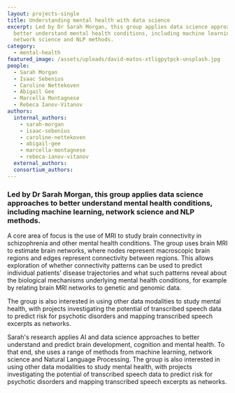 ```yaml
---
layout: projects-single
title: Understanding mental health with data science
excerpt: Led by Dr Sarah Morgan, this group applies data science approaches to
  better understand mental health conditions, including machine learning,
  network science and NLP methods.
category:
  - mental-health
featured_image: /assets/uploads/david-matos-xtligpytpck-unsplash.jpg
people:
  - Sarah Morgan
  - Isaac Sebenius
  - Caroline Nettekoven
  - Abigail Gee
  - Marcella Montagnese
  - Rebeca Ianov-Vitanov
authors:
  internal_authors:
    - sarah-morgan
    - isaac-sebenius
    - caroline-nettekoven
    - abigail-gee
    - marcella-montagnese
    - rebeca-ianov-vitanov
  external_authors:
  consortium_authors:
---
```

### Led by Dr Sarah Morgan, this group applies data science approaches to better understand mental health conditions, including machine learning, network science and NLP methods. 

A core area of focus is the use of MRI to study brain connectivity in schizophrenia and other mental health conditions. The group uses brain MRI to estimate brain networks, where nodes represent macroscopic brain regions and edges represent connectivity between regions. This allows exploration of whether connectivity patterns can be used to predict individual patients’ disease trajectories and what such patterns reveal about the biological mechanisms underlying mental health conditions, for example by relating brain MRI networks to genetic and genomic data. 

The group is also interested in using other data modalities to study mental health, with projects investigating the potential of transcribed speech data to predict risk for psychotic disorders and mapping transcribed speech excerpts as networks.

Sarah's research applies AI and data science approaches to better understand and predict brain development, cognition and mental health. To that end, she uses a range of methods from machine learning, network science and Natural Language Processing. The group is also interested in using other data modalities to study mental health, with projects investigating the potential of transcribed speech data to predict risk for psychotic disorders and mapping transcribed speech excerpts as networks.